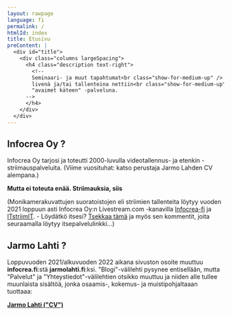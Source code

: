 ```yaml
---
layout: rawpage
language: fi
permalink: /
htmlId: index
title: Etusivu
preContent: |
  <div id="title">
    <div class="columns largeSpacing">
      <h4 class="description text-right">
        <!--
        Seminaari- ja muut tapahtumat<br class="show-for-medium-up" />
        livenä ja/tai tallenteina nettiin<br class="show-for-medium-up" />
        "avaimet käteen" -palveluna.
      -->
      </h4>
    </div>
  </div>
---
```



## Infocrea Oy ?

Infocrea Oy tarjosi ja toteutti 2000-luvulla videotallennus- ja etenkin -striimauspalveluita. (Viime vuosituhat: katso perustaja Jarmo Lahden CV alempana.)

**Mutta ei toteuta enää. Striimauksia, siis**

(Monikamerakuvattujen suoratoistojen eli striimien tallenteita löytyy vuoden 2021 loppuun asti Infocrea Oy:n Livestream.com -kanavilla [Infocrea-fi](https://new.livestream.com/Infocrea-fi) ja [ITstriimIT](https://livestream.com/itstriimit). - Löydätkö itsesi? [Tsekkaa tämä](/blogi/2021/04/historiasi-havinoita/) ja myös sen kommentit, joita seuraamalla löytyy itsepalvelulinkki...)

## Jarmo Lahti ?

Loppuvuoden 2021/alkuvuoden 2022 aikana sivuston osoite muuttuu **infocrea.fi**:stä **jarmolahti.fi**:ksi. "Blogi"-välilehti pysynee entisellään, mutta "Palvelut" ja "Yhteystiedot"-välilehtien otsikko muuttuu ja niiden alle tullee muunlaista sisältöä, jonka osaamis-, kokemus- ja muistipohjaltaaan tuottaaa:

[**Jarmo Lahti ("CV")**](./cv) 
